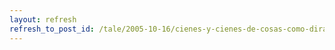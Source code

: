 ```yaml
---
layout: refresh
refresh_to_post_id: /tale/2005-10-16/cienes-y-cienes-de-cosas-como-dira-aquel.html
---
```

